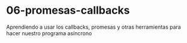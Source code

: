 # 06-promesas-callbacks
 Aprendiendo a usar los callbacks, promesas y otras herramientas para hacer nuestro programa asíncrono
